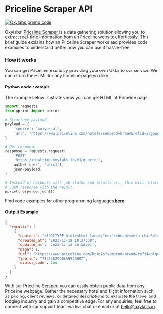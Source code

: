 # Priceline Scraper API

[![Oxylabs promo code](https://user-images.githubusercontent.com/129506779/250792357-8289e25e-9c36-4dc0-a5e2-2706db797bb5.png)](https://oxylabs.go2cloud.org/aff_c?offer_id=7&aff_id=877&url_id=112)

Oxylabs’ [Priceline Scraper](https://oxylabs.io/products/scraper-api/web/priceline?utm_source=github&utm_medium=repositories&utm_campaign=product) is a data gathering solution allowing you to extract real-time information from an Priceline website effortlessly. This brief guide explains how an Priceline Scraper works and provides code examples to understand better how you can use it hassle-free.

### How it works

You can get Priceline results by providing your own URLs to our service. We can return the HTML for any Priceline page you like.

#### Python code example

The example below illustrates how you can get HTML of Priceline page.

```python
import requests
from pprint import pprint

# Structure payload.
payload = {
    'source': 'universal',
    'url': 'https://www.priceline.com/hotels?semprod=brand&refid=plgooglecpcbsl&refclickid=d%3ac%7c10941049094%7c460243569023%7cpriceline%7ce%7cg%7ckwd-10842441%7c9062284&gad_source=1&gclid=cj0kcqiayewrbhddarisagp1mwt8yb2nqslfysgnfq4tumcnvwpbyxa4bm_m6g-xxhg1ieghhdtyleyaasddealw_wcb&slingshot=1852'
}

# Get response.
response = requests.request(
    'POST',
    'https://realtime.oxylabs.io/v1/queries',
    auth=('user', 'pass1'),
    json=payload,
)

# Instead of response with job status and results url, this will return the
# JSON response with the result.
pprint(response.json())
```
Find code examples for other programming languages [**here**](https://github.com/oxylabs/priceline-scraper/tree/main/code%20examples)

#### Output Example
```json
{
  "results": [
    {
      "content": "<!DOCTYPE html><html lang=\"en\"><head><meta charSet=\"utf-8\"/><meta http-equiv=\"X-UA-Compatible\" conte ... </html>",
      "created_at": "2023-12-18 10:37:58",
      "updated_at": "2023-12-18 10:38:01",
      "page": 1,
      "url": "https://www.priceline.com/hotels?semprod=brand&refid=plgooglecpcbsl&refclickid=d%3ac%7c10941049094%7c460243569023%7cpriceline%7ce%7cg%7ckwd-10842441%7c9062284&gad_source=1&gclid=cj0kcqiayewrbhddarisagp1mwt8yb2nqslfysgnfq4tumcnvwpbyxa4bm_m6g-xxhg1ieghhdtyleyaasddealw_wcb&slingshot=1852",
      "job_id": "7142462996059549697",
      "status_code": 200
    }
  ]
}
```
With our Priceline Scraper, you can easily obtain public data from any Priceline webpage. Gather the necessary hotel and flight information such as pricing, client reviews, or detailed descriptions to evaluate the travel and lodging industry and gain a competitive edge. For any enquiries, feel free to connect with our support team via live chat or email us at hello@oxylabs.io.